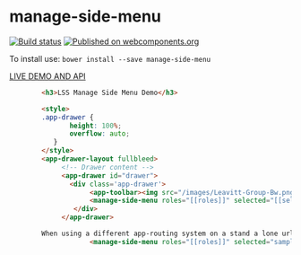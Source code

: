 # manage-side-menu
[![Build status](https://ci.appveyor.com/api/projects/status/t2n1whcpamse2sy9/branch/master?svg=true)](https://ci.appveyor.com/project/aarondrabeck/manage-side-menu/branch/master)
[![Published on webcomponents.org](https://img.shields.io/badge/webcomponents.org-published-blue.svg)](https://www.webcomponents.org/element/LeavittSoftware/manage-side-menu)

To install use: `bower install --save manage-side-menu`

[ LIVE DEMO AND API ](https://www.webcomponents.org/element/LeavittSoftware/manage-side-menu)

```html
        <h3>LSS Manage Side Menu Demo</h3>

        <style>
        .app-drawer {
               height: 100%;
               overflow: auto;
           }
        </style>
        <app-drawer-layout fullbleed>
             <!-- Drawer content -->
             <app-drawer id="drawer">
               <div class='app-drawer'>
                    <app-toolbar><img src="/images/Leavitt-Group-Bw.png" alt="Leavitt Group"></app-toolbar>
                    <manage-side-menu roles="[[roles]]" selected="[[selected]]" id="LssManageAppDrawer"></manage-side-menu>
                </div>
             </app-drawer>

        When using a different app-routing system on a stand a lone url you can simply replace the page tag with the name.
                    <manage-side-menu roles="[[roles]]" selected="sample-app" id="LssManageAppDrawer"></manage-side-menu>
        
        
```

